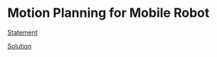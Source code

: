 # Motion Planning for Mobile Robot

[Statement](./Assignment-II.pdf)

[Solution](./A2-PartA-2017CS50415.py)
